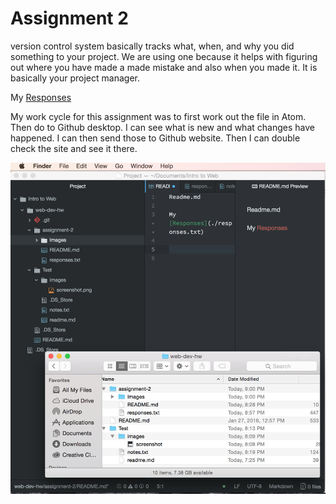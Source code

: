# Assignment 2

version control system basically tracks what, when, and why you did something to your project. We are using one because it helps with figuring out where you have made a made mistake and also when you made it. It is basically your project manager.

My [Responses](./responses.txt)

My work cycle for this assignment was to first work out the file in Atom. Then do to Github desktop. I can see what is new and what changes have happened. I can then send those to Github website. Then I can double check the site and see it there.

![image of my Atom Editor](./images/screenshot.png)
